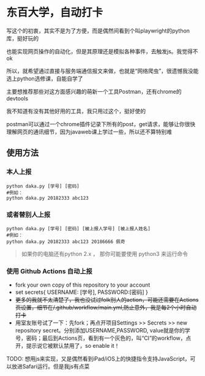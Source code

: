 # 东百大学，自动打卡

写这个的初衷，其实不是为了方便，而是偶然间看到个叫playwright的python库，挺好玩的

也能实现网页操作的自动化，但是其原理还是模拟各种事件，去触发js。我觉得不ok

所以，就希望通过直接与服务端通信报文来做，也就是“网络爬虫”，很遗憾我没能选上python选修课，自能自学了

主要想推荐那些对这方面感兴趣的萌新一个工具Postman，还有chrome的devtools

我不知道有没有其他好用的工具，我只用过这个，挺好使的

postman可以通过一个chrome插件记录下所有的post，get请求，能够让你很快理解网页的通讯细节，因为javaweb课上学过一些，所以还不算特别难


## 使用方法
### 本人上报 
```shell
python daka.py [学号] [密码] 
#例如：
python daka.py 20182333 abc123
```
### 或者替别人上报
```shell
python daka.py [学号] [密码] [被上报人学号] [被上报人姓名]
#例如：
python daka.py 20182333 abc123 20186666 佩奇
```
> 如果你的电脑还有python 2.x ， 那你可能要使用 python3 来运行命令
### 使用 Github Actions 自动上报
+ fork your own copy of this repository to your account
+ set secrets{ USERNAME: [学号], PASSWORD:[密码] }
+  ~~更多的我就不太清楚了，我也没试过folk别人的action，可能还需要在Actions页设置，细节在/.github/workflow/main.yml,防止意外，我是每2个小时自动打卡~~
+ 用室友账号试了一下：先fork；再点开项目Settings >> Secrets >> new repository secret。分别添加USERNAME,PASSWORD, value就是你的学号，密码；最后到Actions页，看到有一个灰色的，叫“CI”的workflow，点开，提示说它被默认禁用了，so enable it！

TODO:
想用js来实现，又是偶然看到iPad/iOS上的快捷指令支持JavaScript，可以放进Safari运行。但是我js有点菜